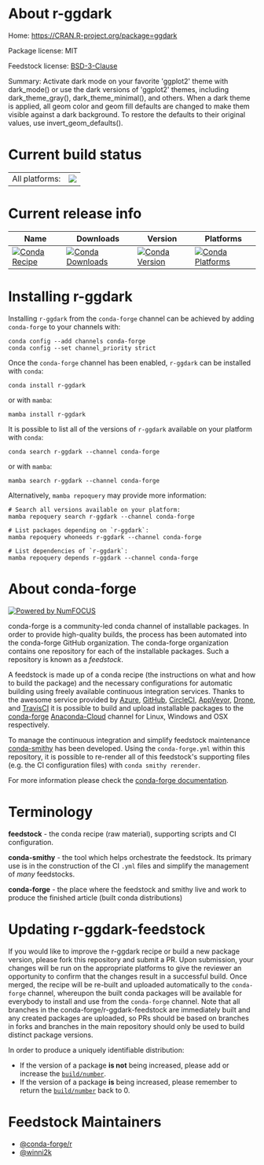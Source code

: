 About r-ggdark
==============

Home: https://CRAN.R-project.org/package=ggdark

Package license: MIT

Feedstock license: [BSD-3-Clause](https://github.com/conda-forge/r-ggdark-feedstock/blob/main/LICENSE.txt)

Summary: Activate dark mode on your favorite 'ggplot2' theme with dark_mode() or use the dark versions of 'ggplot2' themes, including dark_theme_gray(), dark_theme_minimal(), and others. When a dark theme is applied, all geom color and geom fill defaults are changed to make them visible against a dark background. To restore the defaults to their original values, use invert_geom_defaults().

Current build status
====================


<table><tr><td>All platforms:</td>
    <td>
      <a href="https://dev.azure.com/conda-forge/feedstock-builds/_build/latest?definitionId=10661&branchName=main">
        <img src="https://dev.azure.com/conda-forge/feedstock-builds/_apis/build/status/r-ggdark-feedstock?branchName=main">
      </a>
    </td>
  </tr>
</table>

Current release info
====================

| Name | Downloads | Version | Platforms |
| --- | --- | --- | --- |
| [![Conda Recipe](https://img.shields.io/badge/recipe-r--ggdark-green.svg)](https://anaconda.org/conda-forge/r-ggdark) | [![Conda Downloads](https://img.shields.io/conda/dn/conda-forge/r-ggdark.svg)](https://anaconda.org/conda-forge/r-ggdark) | [![Conda Version](https://img.shields.io/conda/vn/conda-forge/r-ggdark.svg)](https://anaconda.org/conda-forge/r-ggdark) | [![Conda Platforms](https://img.shields.io/conda/pn/conda-forge/r-ggdark.svg)](https://anaconda.org/conda-forge/r-ggdark) |

Installing r-ggdark
===================

Installing `r-ggdark` from the `conda-forge` channel can be achieved by adding `conda-forge` to your channels with:

```
conda config --add channels conda-forge
conda config --set channel_priority strict
```

Once the `conda-forge` channel has been enabled, `r-ggdark` can be installed with `conda`:

```
conda install r-ggdark
```

or with `mamba`:

```
mamba install r-ggdark
```

It is possible to list all of the versions of `r-ggdark` available on your platform with `conda`:

```
conda search r-ggdark --channel conda-forge
```

or with `mamba`:

```
mamba search r-ggdark --channel conda-forge
```

Alternatively, `mamba repoquery` may provide more information:

```
# Search all versions available on your platform:
mamba repoquery search r-ggdark --channel conda-forge

# List packages depending on `r-ggdark`:
mamba repoquery whoneeds r-ggdark --channel conda-forge

# List dependencies of `r-ggdark`:
mamba repoquery depends r-ggdark --channel conda-forge
```


About conda-forge
=================

[![Powered by
NumFOCUS](https://img.shields.io/badge/powered%20by-NumFOCUS-orange.svg?style=flat&colorA=E1523D&colorB=007D8A)](https://numfocus.org)

conda-forge is a community-led conda channel of installable packages.
In order to provide high-quality builds, the process has been automated into the
conda-forge GitHub organization. The conda-forge organization contains one repository
for each of the installable packages. Such a repository is known as a *feedstock*.

A feedstock is made up of a conda recipe (the instructions on what and how to build
the package) and the necessary configurations for automatic building using freely
available continuous integration services. Thanks to the awesome service provided by
[Azure](https://azure.microsoft.com/en-us/services/devops/), [GitHub](https://github.com/),
[CircleCI](https://circleci.com/), [AppVeyor](https://www.appveyor.com/),
[Drone](https://cloud.drone.io/welcome), and [TravisCI](https://travis-ci.com/)
it is possible to build and upload installable packages to the
[conda-forge](https://anaconda.org/conda-forge) [Anaconda-Cloud](https://anaconda.org/)
channel for Linux, Windows and OSX respectively.

To manage the continuous integration and simplify feedstock maintenance
[conda-smithy](https://github.com/conda-forge/conda-smithy) has been developed.
Using the ``conda-forge.yml`` within this repository, it is possible to re-render all of
this feedstock's supporting files (e.g. the CI configuration files) with ``conda smithy rerender``.

For more information please check the [conda-forge documentation](https://conda-forge.org/docs/).

Terminology
===========

**feedstock** - the conda recipe (raw material), supporting scripts and CI configuration.

**conda-smithy** - the tool which helps orchestrate the feedstock.
                   Its primary use is in the construction of the CI ``.yml`` files
                   and simplify the management of *many* feedstocks.

**conda-forge** - the place where the feedstock and smithy live and work to
                  produce the finished article (built conda distributions)


Updating r-ggdark-feedstock
===========================

If you would like to improve the r-ggdark recipe or build a new
package version, please fork this repository and submit a PR. Upon submission,
your changes will be run on the appropriate platforms to give the reviewer an
opportunity to confirm that the changes result in a successful build. Once
merged, the recipe will be re-built and uploaded automatically to the
`conda-forge` channel, whereupon the built conda packages will be available for
everybody to install and use from the `conda-forge` channel.
Note that all branches in the conda-forge/r-ggdark-feedstock are
immediately built and any created packages are uploaded, so PRs should be based
on branches in forks and branches in the main repository should only be used to
build distinct package versions.

In order to produce a uniquely identifiable distribution:
 * If the version of a package **is not** being increased, please add or increase
   the [``build/number``](https://docs.conda.io/projects/conda-build/en/latest/resources/define-metadata.html#build-number-and-string).
 * If the version of a package **is** being increased, please remember to return
   the [``build/number``](https://docs.conda.io/projects/conda-build/en/latest/resources/define-metadata.html#build-number-and-string)
   back to 0.

Feedstock Maintainers
=====================

* [@conda-forge/r](https://github.com/conda-forge/r/)
* [@winni2k](https://github.com/winni2k/)

